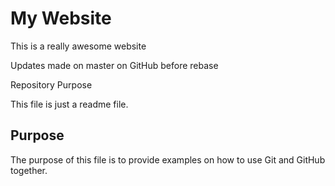 # My Website

This is a really awesome website

Updates made on master on GitHub before rebase

Repository Purpose

This file is just a readme file.

## Purpose

The purpose of this file is to provide examples on how to use Git and GitHub together.
